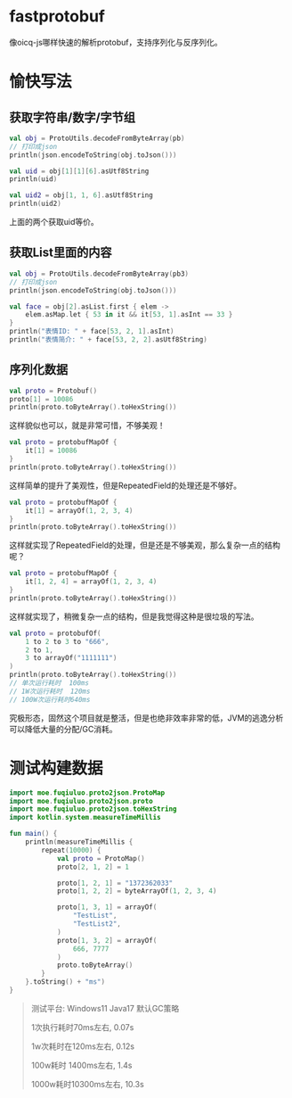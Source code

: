 # fastprotobuf
像oicq-js哪样快速的解析protobuf，支持序列化与反序列化。

# 愉快写法

## 获取字符串/数字/字节组

```kotlin
val obj = ProtoUtils.decodeFromByteArray(pb)
// 打印成json
println(json.encodeToString(obj.toJson()))

val uid = obj[1][1][6].asUtf8String
println(uid)

val uid2 = obj[1, 1, 6].asUtf8String
println(uid2)
````

上面的两个获取uid等价。

## 获取List里面的内容

```kotlin
val obj = ProtoUtils.decodeFromByteArray(pb3)
// 打印成json
println(json.encodeToString(obj.toJson()))

val face = obj[2].asList.first { elem ->
    elem.asMap.let { 53 in it && it[53, 1].asInt == 33 }
}
println("表情ID: " + face[53, 2, 1].asInt)
println("表情简介: " + face[53, 2, 2].asUtf8String)
```

## 序列化数据

```kotlin
val proto = Protobuf()
proto[1] = 10086
println(proto.toByteArray().toHexString())
```

这样貌似也可以，就是非常可惜，不够美观！

```kotlin
val proto = protobufMapOf {
    it[1] = 10086
}
println(proto.toByteArray().toHexString())
```

这样简单的提升了美观性，但是RepeatedField的处理还是不够好。

```kotlin
val proto = protobufMapOf {
    it[1] = arrayOf(1, 2, 3, 4)
}
println(proto.toByteArray().toHexString())
```

这样就实现了RepeatedField的处理，但是还是不够美观，那么复杂一点的结构呢？

```kotlin
val proto = protobufMapOf {
    it[1, 2, 4] = arrayOf(1, 2, 3, 4)
}
println(proto.toByteArray().toHexString())
```

这样就实现了，稍微复杂一点的结构，但是我觉得这种是很垃圾的写法。

```kotlin
val proto = protobufOf(
    1 to 2 to 3 to "666", 
    2 to 1,
    3 to arrayOf("1111111")
)
println(proto.toByteArray().toHexString())
// 单次运行耗时  100ms
// 1W次运行耗时  120ms
// 100W次运行耗时640ms
```

究极形态，固然这个项目就是整活，但是也绝非效率非常的低，JVM的逃逸分析可以降低大量的分配/GC消耗。

# 测试构建数据

```kotlin
import moe.fuqiuluo.proto2json.ProtoMap
import moe.fuqiuluo.proto2json.proto
import moe.fuqiuluo.proto2json.toHexString
import kotlin.system.measureTimeMillis

fun main() {
    println(measureTimeMillis {
        repeat(10000) {
            val proto = ProtoMap()
            proto[2, 1, 2] = 1

            proto[1, 2, 1] = "1372362033"
            proto[1, 2, 2] = byteArrayOf(1, 2, 3, 4)

            proto[1, 3, 1] = arrayOf(
                "TestList",
                "TestList2",
            )
            proto[1, 3, 2] = arrayOf(
                666, 7777
            )
            proto.toByteArray()
        }
    }.toString() + "ms")
}
```

> 测试平台: Windows11 Java17 默认GC策略
> 
> 1次执行耗时70ms左右,   0.07s
> 
> 1w次耗时在120ms左右,   0.12s
> 
> 100w耗时 1400ms左右,  1.4s
> 
> 1000w耗时10300ms左右, 10.3s